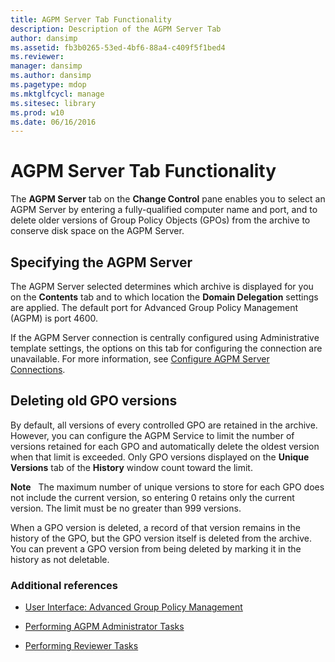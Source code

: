 ```yaml
---
title: AGPM Server Tab Functionality
description: Description of the AGPM Server Tab
author: dansimp
ms.assetid: fb3b0265-53ed-4bf6-88a4-c409f5f1bed4
ms.reviewer: 
manager: dansimp
ms.author: dansimp
ms.pagetype: mdop
ms.mktglfcycl: manage
ms.sitesec: library
ms.prod: w10
ms.date: 06/16/2016
---
```



# AGPM Server Tab Functionality


The **AGPM Server** tab on the **Change Control** pane enables you to select an AGPM Server by entering a fully-qualified computer name and port, and to delete older versions of Group Policy Objects (GPOs) from the archive to conserve disk space on the AGPM Server.

## Specifying the AGPM Server


The AGPM Server selected determines which archive is displayed for you on the **Contents** tab and to which location the **Domain Delegation** settings are applied. The default port for Advanced Group Policy Management (AGPM) is port 4600.

If the AGPM Server connection is centrally configured using Administrative template settings, the options on this tab for configuring the connection are unavailable. For more information, see [Configure AGPM Server Connections](configure-agpm-server-connections-agpm30ops.md).

## Deleting old GPO versions


By default, all versions of every controlled GPO are retained in the archive. However, you can configure the AGPM Service to limit the number of versions retained for each GPO and automatically delete the oldest version when that limit is exceeded. Only GPO versions displayed on the **Unique Versions** tab of the **History** window count toward the limit.

**Note**  
The maximum number of unique versions to store for each GPO does not include the current version, so entering 0 retains only the current version. The limit must be no greater than 999 versions.

When a GPO version is deleted, a record of that version remains in the history of the GPO, but the GPO version itself is deleted from the archive. You can prevent a GPO version from being deleted by marking it in the history as not deletable.

 

### Additional references

-   [User Interface: Advanced Group Policy Management](user-interface-advanced-group-policy-management-agpm30ops.md)

-   [Performing AGPM Administrator Tasks](performing-agpm-administrator-tasks-agpm30ops.md)

-   [Performing Reviewer Tasks](performing-reviewer-tasks-agpm30ops.md)

 

 





